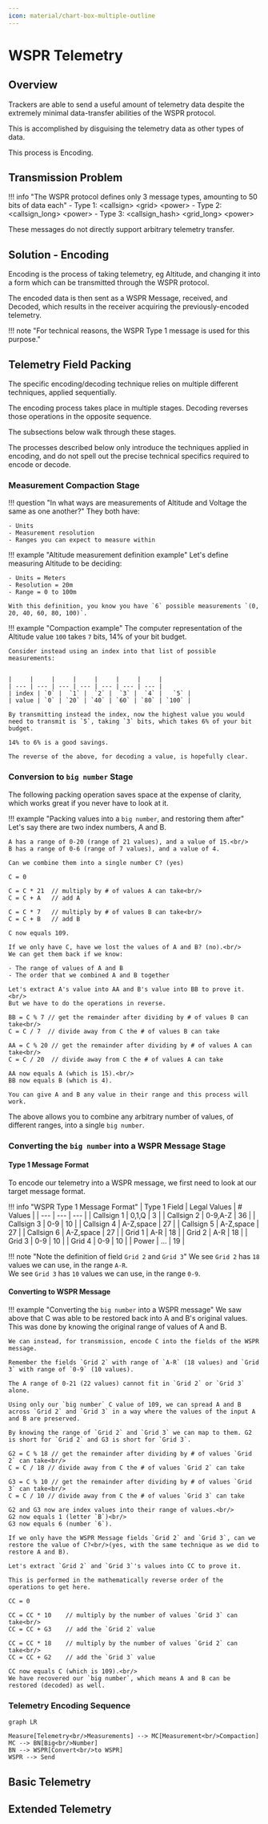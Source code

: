 ```yaml
---
icon: material/chart-box-multiple-outline
---
```


# WSPR Telemetry

## Overview

Trackers are able to send a useful amount of telemetry data despite the extremely minimal data-transfer abilities of the WSPR protocol.

This is accomplished by disguising the telemetry data as other types of data.

This process is Encoding.


## Transmission Problem

!!! info "The WSPR protocol defines only 3 message types, amounting to 50 bits of data each"
    - Type 1: <callsign\> <grid\> <power\>
    - Type 2: <callsign_long\> <power\>
    - Type 3: <callsign_hash\> <grid_long\> <power\>

These messages do not directly support arbitrary telemetry transfer.


## Solution - Encoding

Encoding is the process of taking telemetry, eg Altitude, and changing it into a form which can be transmitted through the WSPR protocol.

The encoded data is then sent as a WSPR Message, received, and Decoded, which results in the receiver acquiring the previously-encoded telemetry.

!!! note "For technical reasons, the WSPR Type 1 message is used for this purpose."


## Telemetry Field Packing

The specific encoding/decoding technique relies on multiple different techniques, applied sequentially.

The encoding process takes place in multiple stages. Decoding reverses those operations in the opposite sequence.

The subsections below walk through these stages.

The processes described below only introduce the techniques applied in encoding, and do not spell out the precise technical specifics required to encode or decode.


### Measurement Compaction Stage

!!! question "In what ways are measurements of Altitude and Voltage the same as one another?"
    They both have:

    - Units
    - Measurement resolution
    - Ranges you can expect to measure within

!!! example "Altitude measurement definition example"
    Let's define measuring Altitude to be deciding:

    - Units = Meters
    - Resolution = 20m
    - Range = 0 to 100m

    With this definition, you know you have `6` possible measurements `(0, 20, 40, 60, 80, 100)`.

!!! example "Compaction example"
    The computer representation of the Altitude value `100` takes `7` bits, 14% of your bit budget.

    Consider instead using an index into that list of possible measurements:


    |     |     |     |     |     |     |     |
    | --- | --- | --- | --- | --- | --- | --- |
    | index | `0` |  `1` |  `2` |  `3` |  `4` |   `5` |
    | value | `0` | `20` | `40` | `60` | `80` | `100` |

    By transmitting instead the index, now the highest value you would need to transmit is `5`, taking `3` bits, which takes 6% of your bit budget.

    14% to 6% is a good savings.

    The reverse of the above, for decoding a value, is hopefully clear.


### Conversion to `big number` Stage

The following packing operation saves space at the expense of clarity, which works great if you never have to look at it.

!!! example "Packing values into a `big number`, and restoring them after"
    Let's say there are two index numbers, A and B.

    A has a range of 0-20 (range of 21 values), and a value of 15.<br/>
    B has a range of 0-6 (range of 7 values), and a value of 4.

    Can we combine them into a single number C? (yes)

    C = 0

    C = C * 21  // multiply by # of values A can take<br/>
    C = C + A   // add A

    C = C * 7   // multiply by # of values B can take<br/>
    C = C + B   // add B

    C now equals 109.
    
    If we only have C, have we lost the values of A and B? (no).<br/>
    We can get them back if we know:

    - The range of values of A and B
    - The order that we combined A and B together

    Let's extract A's value into AA and B's value into BB to prove it.<br/>
    But we have to do the operations in reverse.

    BB = C % 7 // get the remainder after dividing by # of values B can take<br/>
    C = C / 7  // divide away from C the # of values B can take

    AA = C % 20 // get the remainder after dividing by # of values A can take<br/>
    C = C / 20  // divide away from C the # of values A can take

    AA now equals A (which is 15).<br/>
    BB now equals B (which is 4).

    You can give A and B any value in their range and this process will work.

The above allows you to combine any arbitrary number of values, of different ranges, into a single `big number`.


### Converting the `big number` into a WSPR Message Stage

#### Type 1 Message Format

To encode our telemetry into a WSPR message, we first need to look at our target message format.

!!! info "WSPR Type 1 Message Format"
    | Type 1 Field | Legal Values | \# Values |
    | --- | --- | --- |
    | Callsign 1 | 0,1,Q | 3   |
    | Callsign 2 | 0-9,A-Z | 36  |
    | Callsign 3 | 0-9 | 10  | 
    | Callsign 4 | A-Z,space | 27  |
    | Callsign 5 | A-Z,space | 27  |
    | Callsign 6 | A-Z,space | 27  |
    | Grid 1 | A-R | 18  | 
    | Grid 2 | A-R | 18  | 
    | Grid 3 | 0-9 | 10  | 
    | Grid 4 | 0-9 | 10  | 
    | Power | ... | 19  |

!!! note "Note the definition of field `Grid 2` and `Grid 3`"
    We see `Grid 2` has `18` values we can use, in the range `A-R`.<br/>
    We see `Grid 3` has `10` values we can use, in the range `0-9`.


#### Converting to WSPR Message

!!! example "Converting the `big number` into a WSPR message"
    We saw above that C was able to be restored back into A and B's original values. This was done by knowing the original range of values of A and B.

    We can instead, for transmission, encode C into the fields of the WSPR message.

    Remember the fields `Grid 2` with range of `A-R` (18 values) and `Grid 3` with range of `0-9` (10 values).

    The A range of 0-21 (22 values) cannot fit in `Grid 2` or `Grid 3` alone.

    Using only our `big number` C value of 109, we can spread A and B across `Grid 2` and `Grid 3` in a way where the values of the input A and B are preserved.

    By knowing the range of `Grid 2` and `Grid 3` we can map to them. G2 is short for `Grid 2` and G3 is short for `Grid 3`.

    G2 = C % 18 // get the remainder after dividing by # of values `Grid 2` can take<br/>
    C = C / 18 // divide away from C the # of values `Grid 2` can take

    G3 = C % 10 // get the remainder after dividing by # of values `Grid 3` can take<br/>
    C = C / 10 // divide away from C the # of values `Grid 3` can take

    G2 and G3 now are index values into their range of values.<br/>
    G2 now equals 1 (letter `B`)<br/>
    G3 now equals 6 (number `6`).

    If we only have the WSPR Message fields `Grid 2` and `Grid 3`, can we restore the value of C?<br/>(yes, with the same technique as we did to restore A and B).

    Let's extract `Grid 2` and `Grid 3`'s values into CC to prove it.

    This is performed in the mathematically reverse order of the operations to get here.

    CC = 0

    CC = CC * 10    // multiply by the number of values `Grid 3` can take<br/>
    CC = CC + G3    // add the `Grid 2` value

    CC = CC * 18    // multiply by the number of values `Grid 2` can take<br/>
    CC = CC + G2    // add the `Grid 3` value

    CC now equals C (which is 109).<br/>
    We have recovered our `big number`, which means A and B can be restored (decoded) as well.



### Telemetry Encoding Sequence

```mermaid
graph LR

Measure[Telemetry<br/>Measurements] --> MC[Measurement<br/>Compaction]
MC --> BN[Big<br/>Number]
BN --> WSPR[Convert<br/>to WSPR]
WSPR --> Send
```


## Basic Telemetry



## Extended Telemetry


